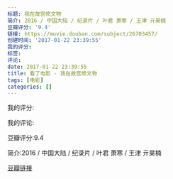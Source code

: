 ```yaml
---
标题: 我在故宫修文物
简介: 2016 / 中国大陆 / 纪录片 / 叶君 萧寒 / 王津 亓昊楠
豆瓣评分: '9.4'
链接: https://movie.douban.com/subject/26703457/
创建时间: '2017-01-22 23:39:55'
我的评分:
标签:
评论:
date: 2017-01-22 23:39:55
title: 看了电影 - 我在故宫修文物
tags: [电影]
categories: []
---
```


我的评分:

我的评论:

豆瓣评分:9.4

简介:2016 / 中国大陆 / 纪录片 / 叶君 萧寒 / 王津 亓昊楠

[豆瓣链接](https://movie.douban.com/subject/26703457/)


